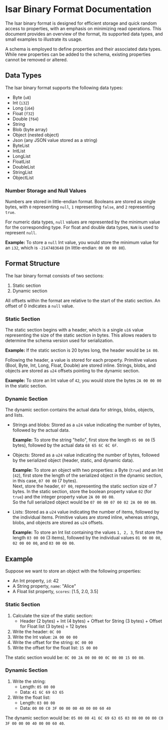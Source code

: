# Isar Binary Format Documentation

The Isar binary format is designed for efficient storage and quick random access to properties, with an emphasis on minimizing read operations. This document provides an overview of the format, its supported data types, and small examples to illustrate its usage.

A schema is employed to define properties and their associated data types. While new properties can be added to the schema, existing properties cannot be removed or altered.

## Data Types

The Isar binary format supports the following data types:

- Byte (`u8`)
- Int (`i32`)
- Long (`i64`)
- Float (`f32`)
- Double (`f64`)
- String
- Blob (byte array)
- Object (nested object)
- Json (any JSON value stored as a string)
- ByteList
- IntList
- LongList
- FloatList
- DoubleList
- StringList
- ObjectList

### Number Storage and Null Values

Numbers are stored in little-endian format. Booleans are stored as single bytes, with `0` representing `null`, `1` representing `false`, and `2` representing `true`.

For numeric data types, `null` values are represented by the minimum value for the corresponding type. For float and double data types, `NaN` is used to represent `null`.

**Example:** To store a `null` Int value, you would store the minimum value for an `i32`, which is `-2147483648` (in little-endian: `00 00 00 80`).

## Format Structure

The Isar binary format consists of two sections:

1. Static section
2. Dynamic section

All offsets within the format are relative to the start of the static section. An offset of 0 indicates a `null` value.

### Static Section

The static section begins with a header, which is a single `u16` value representing the size of the static section in bytes. This allows readers to determine the schema version used for serialization.

**Example:** If the static section is 20 bytes long, the header would be `14 00`.

Following the header, a value is stored for each property. Primitive values (Bool, Byte, Int, Long, Float, Double) are stored inline. Strings, blobs, and objects are stored as `u24` offsets pointing to the dynamic section.

**Example:** To store an Int value of `42`, you would store the bytes `2A 00 00 00` in the static section.

### Dynamic Section

The dynamic section contains the actual data for strings, blobs, objects, and lists.

- Strings and blobs: Stored as a `u24` value indicating the number of bytes, followed by the actual data.

  **Example:** To store the string "hello", first store the length `05 00 00` (5 bytes), followed by the actual data `68 65 6C 6C 6F`.

- Objects: Stored as a `u24` value indicating the number of bytes, followed by the serialized object (header, static, and dynamic data).

  **Example:** To store an object with two properties: a Byte (`true`) and an Int (`42`), first store the length of the serialized object in the dynamic section, in this case, `07 00 00` (7 bytes).  
  Next, store the header, `07 00`, representing the static section size of 7 bytes. In the static section, store the boolean property value `02` (for `true`) and the integer property value `2A 00 00 00`.  
  So the full serialized object would be `07 00 00 07 00 02 2A 00 00 00`.

- Lists: Stored as a `u24` value indicating the number of items, followed by the individual items. Primitive values are stored inline, whereas strings, blobs, and objects are stored as `u24` offsets.

  **Example:** To store an Int list containing the values `1, 2, 3`, first store the length `03 00 00` (3 items), followed by the individual values `01 00 00 00`, `02 00 00 00`, and `03 00 00 00`.

## Example

Suppose we want to store an object with the following properties:

- An Int property, `id`: 42
- A String property, `name`: "Alice"
- A Float list property, `scores`: [1.5, 2.0, 3.5]

### Static Section

1. Calculate the size of the static section:
   - Header (2 bytes) + Int (4 bytes) + Offset for String (3 bytes) + Offset for Float list (3 bytes) = 12 bytes
2. Write the header: `0C 00`
3. Write the Int value: `2A 00 00 00`
4. Write the offset for the string: `0C 00 00`
5. Write the offset for the float list: `15 00 00`

The static section would be: `0C 00 2A 00 00 00 0C 00 00 15 00 00`.

### Dynamic Section

1. Write the string:
   - Length: `05 00 00`
   - Data: `41 6C 69 63 65`
2. Write the float list:
   - Length: `03 00 00`
   - Data: `00 00 C0 3F 00 00 00 40 00 00 60 40`

The dynamic section would be: `05 00 00 41 6C 69 63 65 03 00 00 00 00 C0 3F 00 00 00 40 00 00 60 40`.
